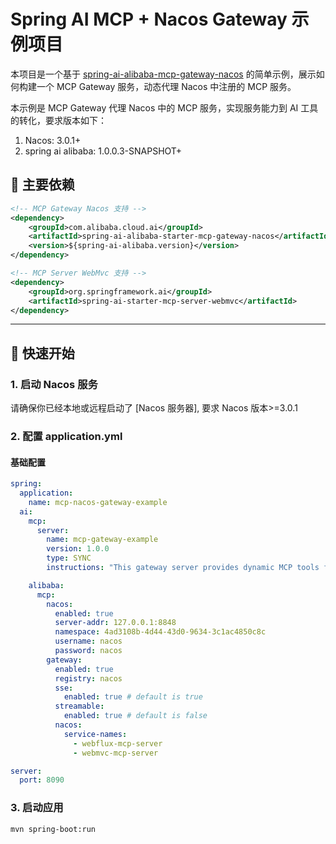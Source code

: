 # Spring AI MCP + Nacos Gateway 示例项目

本项目是一个基于 [spring-ai-alibaba-mcp-gateway-nacos](https://github.com/spring-projects/spring-ai-alibaba) 的简单示例，展示如何构建一个 MCP Gateway 服务，动态代理 Nacos 中注册的 MCP 服务。

本示例是 MCP Gateway 代理 Nacos 中的 MCP 服务，实现服务能力到 AI 工具的转化，要求版本如下：

1. Nacos: 3.0.1+
2. spring ai alibaba: 1.0.0.3-SNAPSHOT+

## 🧩 主要依赖

```xml
<!-- MCP Gateway Nacos 支持 -->
<dependency>
    <groupId>com.alibaba.cloud.ai</groupId>
    <artifactId>spring-ai-alibaba-starter-mcp-gateway-nacos</artifactId>
    <version>${spring-ai-alibaba.version}</version>
</dependency>

<!-- MCP Server WebMvc 支持 -->
<dependency>
    <groupId>org.springframework.ai</groupId>
    <artifactId>spring-ai-starter-mcp-server-webmvc</artifactId>
</dependency>
```

---

## 🚀 快速开始

### 1. 启动 Nacos 服务

请确保你已经本地或远程启动了 [Nacos 服务器], 要求 Nacos 版本>=3.0.1

### 2. 配置 application.yml

#### 基础配置

```yaml
spring:
  application:
    name: mcp-nacos-gateway-example
  ai:
    mcp:
      server:
        name: mcp-gateway-example
        version: 1.0.0
        type: SYNC
        instructions: "This gateway server provides dynamic MCP tools from Nacos registered services"

    alibaba:
      mcp:
        nacos:
          enabled: true
          server-addr: 127.0.0.1:8848
          namespace: 4ad3108b-4d44-43d0-9634-3c1ac4850c8c
          username: nacos
          password: nacos
        gateway:
          enabled: true
          registry: nacos
          sse:
            enabled: true # default is true
          streamable:
            enabled: true # default is false
          nacos:
            service-names:
              - webflux-mcp-server
              - webmvc-mcp-server

server:
  port: 8090
```

### 3. 启动应用

```bash
mvn spring-boot:run
```
